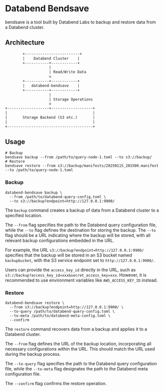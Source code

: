 # Databend Bendsave

bendsave is a tool built by Databend Labs to backup and restore data from a Databend cluster.

## Architecture

```txt
        +-------------------------+
        |    Databend Cluster    |
        +-----------+------------+
                    |
                    | Read/Write Data
                    v
        +-----------+------------+
        |   databend-bendsave    |
        +-----------+------------+
                    |
                    | Storage Operations
                    v
+-------------------+-------------------+
|                                       |
|       Storage Backend (S3 etc.)       |
|                                       |
+---------------------------------------+
```

## Usage

```shell
# Backup
bendsave backup --from /path/to/query-node-1.toml --to s3://backup/
# Restore
bendsave restore --from s3://backup/manifests/20250115_201500.manifest --to /path/to/query-node-1.toml
```

### Backup

```shell
databend-bendsave backup \
  --from /path/to/databend-query-config.toml \
  --to s3://backup?endpoint=http://127.0.0.1:9900/
```

The `backup` command creates a backup of data from a Databend cluster to a specified location.

The `--from` flag specifies the path to the Databend query configuration file, while the `--to` flag defines the destination for storing the backup. The `--to` flag should be a URL indicating where the backup will be stored, with all relevant backup configurations embedded in the URL.

For example, the URL `s3://backup?endpoint=http://127.0.0.1:9900/` specifies that the backup will be stored in an S3 bucket named `backupbucket`, with the S3 service endpoint set to `http://127.0.0.1:9900/`.

Users can provide the `access_key_id` directly in the URL, such as `s3://backup?access_key_id=xxx&secret_access_key=xxx`. However, it is recommended to use environment variables like `AWS_ACCESS_KEY_ID` instead.

### Restore

```shell
databend-bendsave restore \
  --from s3://backup?endpoint=http://127.0.0.1:9900/ \
  --to-query /path/to/databend-query-config.toml \
  --to-meta /path/to/databend-meta-config.toml \
  --confirm
```

The `restore` command recovers data from a backup and applies it to a Databend cluster.

The `--from` flag defines the URL of the backup location, incorporating all necessary configurations within the URL. This should match the URL used during the backup process.

The `--to-query` flag specifies the path to the Databend query configuration file, while the `--to-meta` flag designates the path to the Databend meta configuration file.

The `--confirm` flag confirms the restore operation.
